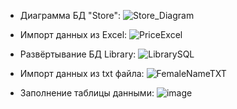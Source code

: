  - Диаграмма БД "Store":
![Store_Diagram](https://github.com/DaniilSob2004/Product_DB_SQL/assets/106149184/571c1d6a-2a16-4a6e-8a8b-17b818127922)

 - Импорт данных из Excel:
![PriceExcel](https://github.com/DaniilSob2004/Product_DB_SQL/assets/106149184/b7b89430-1818-4758-80f2-1471fa63004b)

 - Развёртывание БД Library:
![LibrarySQL](https://github.com/DaniilSob2004/Product_DB_SQL/assets/106149184/248f37cf-0ab4-4939-8651-2e1814c9ab37)

 - Импорт данных из txt файла:
![FemaleNameTXT](https://github.com/DaniilSob2004/Product_DB_SQL/assets/106149184/3796629a-6477-4344-973c-ccbdab24c5fd)

 - Заполнение таблицы данными:
![image](https://github.com/DaniilSob2004/Product_DB_SQL/assets/106149184/5cb7878d-c75b-419f-ad4b-bd93c2d58baf)
